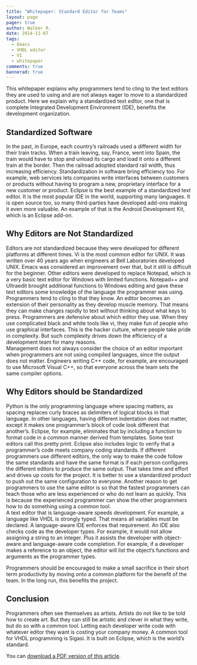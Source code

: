 ```yaml
---
title: "Whitepaper: Standard Editor for Teams"
layout: page 
pager: true
author: Walker R.
date: 2014-11-07
tags: 
  - Emacs
  - VHDL editor
  - VI
  - whitepaper
comments: true
bannerad: true
---
```


This whitepaper explains why programmers tend to cling to the text editors they are used to using and are not always eager to move to a standardized product.  Here we explain why a standardized text editor, one that is complete Integrated Development Environment (IDE), benefits the development organization.  

##  Standardized Software

In the past, in Europe, each country’s railroads used a different width for their train tracks.  When a train leaving, say, France, went into Spain, the train would have to stop and unload its cargo and load it onto a different train at the border.  Then the railroad adopted standard rail width, thus increasing efficiency.
Standardization in software bring efficiency too.  For example, web services lets companies write interfaces between customers or products without having to program a new, proprietary interface for a new customer or product.
Eclipse is the best example of a standardized text editor.  It is the most popular IDE in the world, supporting many languages. It is open source too, so many third-parties have developed add-ons making it even more valuable.  An example of that is the Android Development Kit, which is an Eclipse add-on.  

##  Why Editors are Not Standardized

Editors are not standardized because they were developed for different platforms at different times.  Vi is the most common editor for UNIX.  It was written over 40 years ago when engineers at Bell Laboratories developed UNIX.  Emacs was considered an improvement over that, but it still is difficult for the beginner.
Other editors were developed to replace Notepad, which is a very basic text editor for Windows with limited functions.  Notepad++ and Ultraedit brought additional functions to Windows editing and gave these text editors some knowledge of the language the programmer was using.  
Programmers tend to cling to that they know.  An editor becomes an extension of their personality as they develop muscle memory. That means they can make changes rapidly to text without thinking about what keys to press.  Programmers are defensive about which editor they use.  When they use complicated black and white tools like vi, they make fun of people who use graphical interfaces.  This is the hacker culture, where people take pride in complexity.  But such complexity drives down the efficiency of a development team for many reasons.  
Management does not always consider the choice of an editor important when programmers are not using compiled languages, since the output does not matter. Engineers writing C++ code, for example, are encouraged to use Microsoft Visual C++, so that everyone across the team sets the same compiler options.  

##  Why Editors should be Standardized

Python is the only programming language where spacing matters, as spacing replaces curly braces as delimiters of logical blocks in that language. In other languages, having different indentation does not matter, except it makes one programmer’s block of code look different that another’s.  Eclipse, for example, eliminates that by including a function to format code in a common manner derived from templates.  Some text editors call this pretty print. Eclipse also includes logic to verify that a programmer’s code meets company coding standards.
If different programmers use different editors, the only way to make the code follow the same standards and have the same format is if each person configures the different editors to produce the same output.  That takes time and effort and drives up costs for the project.  It is better to use a standardized product to push out the same configuration to everyone.
Another reason to get programmers to use the same editor is so that the fastest programmers can teach those who are less experienced or who do not learn as quickly.  This is because the experienced programmer can show the other programmers how to do something using a common tool.   
A text editor that is language-aware speeds development.  For example, a language like VHDL is strongly typed.  That means all variables must be declared.  A language-aware IDE enforces that requirement. 
An IDE also checks code as the developer types.  For example, it would not allow assigning a string to an integer. Plus it assists the developer with object-aware and language-aware code completion.  For example, if a developer makes a reference to an object, the editor will list the object’s functions and arguments as the programmer types.  

Programmers should be encouraged to make a small sacrifice in their short term productivity by moving onto a common platform for the benefit of the team.  In the long run, this benefits the project.

##  Conclusion

Programmers often see themselves as artists. Artists do not like to be told how to create art.  But they can still be artistic and clever in what they write, but do so with a common tool. Letting each developer write code with whatever editor they want is costing your company money.  A common tool for VHDL programming is Sigasi. It is built on Eclipse, which is the world’s standard.
 

You can [download a PDF version of this article](resources/WhitepaperStandardEditorforTeams.pdf).